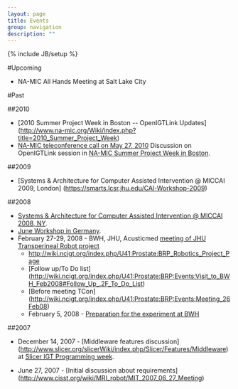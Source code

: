 ```yaml
---
layout: page
title: Events
group: navigation
description: ""
---
```

{% include JB/setup %}

#Upcoming

* NA-MIC All Hands Meeting at Salt Lake City

#Past

##2010
* [2010 Summer Project Week in Boston -- OpenIGTLink Updates] (http://www.na-mic.org/Wiki/index.php?title=2010_Summer_Project_Week)
* [NA-MIC teleconference call on May 27, 2010](http://www.na-mic.org/Wiki/index.php?title=Engineering:TCON_2010) Discussion on OpenIGTLink session in [NA-MIC Summer Project Week in Boston](http://www.na-mic.org/Wiki/index.php?title=2010_Summer_Project_Week).

##2009
* [Systems & Architecture for Computer Assisted Intervention @ MICCAI 2009, London] (https://smarts.lcsr.jhu.edu/CAI-Workshop-2009)

##2008
* [Systems & Architecture for Computer Assisted Intervention @ MICCAI 2008, NY](http://www.na-mic.org/Wiki/index.php?title=2007_December_Slicer_IGT_Programming).
* [June Workshop in Germany](http://www.na-mic.org/Wiki/index.php?title=2008_June_Workshop_Germany).
* February 27-29, 2008 - BWH, JHU, Acusticmed [meeting of JHU Transperineal Robot project](http://wiki.ncigt.org/index.php/U41:Prostate:BRP:Events:Visit_to_BWH_Feb2008)
  * http://wiki.ncigt.org/index.php/U41:Prostate:BRP_Robotics_Project_Page
  * [Follow up/To Do list] (http://wiki.ncigt.org/index.php/U41:Prostate:BRP:Events:Visit_to_BWH_Feb2008#Follow_Up_.2F_To_Do_List)
  * [Before meeting TCon] (http://wiki.ncigt.org/index.php/U41:Prostate:BRP:Events:Meeting_26Feb08)
  * February 5, 2008 - [Preparation for the experiment at BWH](http://wiki.ncigt.org/index.php/U41:Prostate:BRP:Events:Meeting_5Feb08)

##2007
* December 14, 2007 - [Middleware features discussion] (http://www.slicer.org/slicerWiki/index.php/Slicer/Features/Middleware) at [Slicer IGT Programming week](http://www.na-mic.org/Wiki/index.php?title=2007_December_Slicer_IGT_Programming).

* June 27, 2007 - [Initial discussion about requirements] (http://www.cisst.org/wiki/MRI_robot/MIT_2007_06_27_Meeting)
